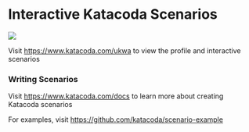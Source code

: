 # Interactive Katacoda Scenarios

[![](http://shields.katacoda.com/katacoda/ukwa/count.svg)](https://www.katacoda.com/ukwa "Get your profile on Katacoda.com")

Visit https://www.katacoda.com/ukwa to view the profile and interactive scenarios

### Writing Scenarios
Visit https://www.katacoda.com/docs to learn more about creating Katacoda scenarios

For examples, visit https://github.com/katacoda/scenario-example
